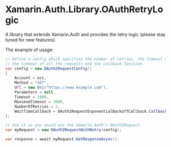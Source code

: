 # Xamarin.Auth.Library.OAuthRetryLogic
A library that extends Xamarin.Auth and provides the retry logic (please stay tuned for new features).

The example of usage:
```csharp
// Define a config which specifies the number of retries, the timeout of a single request, 
// the timeout of all the requests and the callback function.
var config = new OAuth2RequestConfig()
{
    Account = acc,
    Method = "GET",
    Url = new Uri("https://www.example.com"),
    Parameters = null,
    Timeout = 1000,
    MaximumTimeout = 3000,
    NumberOfRetries = 2,
    WaitTimeCallback = OAuth2RequestExponentialBackoffCallback.Callback
};

// Use it as you would use the Xamarin.Auth's OAuth2Request.
var myRequest = new OAuth2RequestWithRetry(config);

var response = await myRequest.GetResponseAsync();
```
